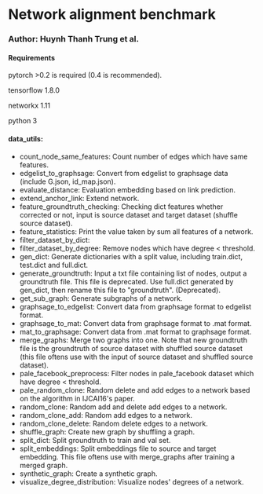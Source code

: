# Network alignment benchmark
### Author: Huynh Thanh Trung et al.


#### Requirements

pytorch >0.2 is required (0.4 is recommended).

tensorflow 1.8.0

networkx 1.11

python 3

#### data_utils:
- count_node_same_features: Count number of edges which have same features.
- edgelist_to_graphsage: Convert from edgelist to graphsage data (include G.json, id_map.json).
- evaluate_distance: Evaluation embedding based on link prediction.
- extend_anchor_link: Extend network.
- feature_groundtruth_checking: Checking dict features whether corrected or not, input is source dataset and target dataset (shuffle source dataset).
- feature_statistics: Print the value taken by sum all features of a network.
- filter_dataset_by_dict:
- filter_dataset_by_degree: Remove nodes which have degree < threshold.
- gen_dict: Generate dictionaries with a split value, including train.dict, test.dict and full.dict.
- generate_groundtruth: Input a txt file containing list of nodes, output a groundtruth file. This file is deprecated. Use full.dict generated by gen_dict, then rename this file to "groundtruth".  (Deprecated).
- get_sub_graph: Generate subgraphs of a network.
- graphsage_to_edgelist: Convert data from graphsage format to edgelist format.
- graphsage_to_mat: Convert data from graphsage format to .mat format.
- mat_to_graphsage: Convert data from .mat format to graphsage format.
- merge_graphs: Merge two graphs into one. Note that new groundtruth file is the groundtruth of source dataset with shuffled source dataset (this file oftens use with the input of source dataset and shuffled source dataset).
- pale_facebook_preprocess: Filter nodes in pale_facebook dataset which have degree < threshold.
- pale_random_clone: Random delete and add edges to a network based on the algorithm in IJCAI16's paper.
- random_clone: Random add and delete add edges to a network.
- random_clone_add: Random add edges to a network.
- random_clone_delete: Random delete edges to a network.
- shuffle_graph: Create new graph by shuffling a graph.
- split_dict: Split groundtruth to train and val set.
- split_embeddings: Split embeddings file to source and target embedding. This file oftens use with merge_graphs after training a merged graph.
- synthetic_graph: Create a synthetic graph.
- visualize_degree_distribution: Visualize nodes' degrees of a network.
